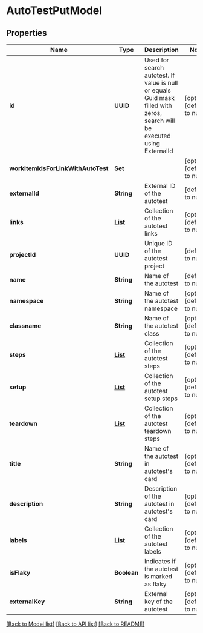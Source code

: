 # AutoTestPutModel
## Properties

| Name | Type | Description | Notes |
|------------ | ------------- | ------------- | -------------|
| **id** | **UUID** | Used for search autotest. If value is null or equals Guid mask filled with zeros, search will be executed using ExternalId | [optional] [default to null] |
| **workItemIdsForLinkWithAutoTest** | **Set** |  | [optional] [default to null] |
| **externalId** | **String** | External ID of the autotest | [default to null] |
| **links** | [**List**](LinkPutModel.md) | Collection of the autotest links | [optional] [default to null] |
| **projectId** | **UUID** | Unique ID of the autotest project | [default to null] |
| **name** | **String** | Name of the autotest | [default to null] |
| **namespace** | **String** | Name of the autotest namespace | [optional] [default to null] |
| **classname** | **String** | Name of the autotest class | [optional] [default to null] |
| **steps** | [**List**](AutoTestStepModel.md) | Collection of the autotest steps | [optional] [default to null] |
| **setup** | [**List**](AutoTestStepModel.md) | Collection of the autotest setup steps | [optional] [default to null] |
| **teardown** | [**List**](AutoTestStepModel.md) | Collection of the autotest teardown steps | [optional] [default to null] |
| **title** | **String** | Name of the autotest in autotest&#39;s card | [optional] [default to null] |
| **description** | **String** | Description of the autotest in autotest&#39;s card | [optional] [default to null] |
| **labels** | [**List**](LabelPostModel.md) | Collection of the autotest labels | [optional] [default to null] |
| **isFlaky** | **Boolean** | Indicates if the autotest is marked as flaky | [optional] [default to null] |
| **externalKey** | **String** | External key of the autotest | [optional] [default to null] |

[[Back to Model list]](../README.md#documentation-for-models) [[Back to API list]](../README.md#documentation-for-api-endpoints) [[Back to README]](../README.md)

